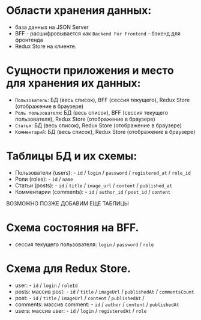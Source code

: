 # Области хранения данных:

- база данных на JSON Server
- BFF - расшифровывается как `Backend For Frontend` - бэкенд для фронтенда
- Redux Store на клиенте.

# Сущности приложения и место для хранения их данных:

- `Пользователь`:
  БД (весь список), BFF (сессия текущего), Redux Store (отображение в браузере)
- `Роль пользователя`:
  БД (весь список), BFF (сессия текущего пользователя),
  Redux Store (отображение в браузере)
- `Статья`:
  БД (весь список), Redux Store (отображение в браузере)
- `Комментарий`:
  БД (весь список), Redux Store (отображение в браузере)

# Таблицы БД и их схемы:

- Пользователи (users): - `id` / `login` / `password` / `registered_at` / `role_id`
- Роли (roles): - `id` / `name`
- Статьи (posts): - `id` / `title` / `image_url` / `content` / `published_at`
- Комментарии (comments): - `id` / `author_id` / `post_id` / `content`

ВОЗМОЖНО ПОЗЖЕ ДОБАВИМ ЕЩЕ ТАБЛИЦЫ

# Схема состояния на BFF.

- сессия текущего пользователя: `login` / `password` / `role`

# Схема для Redux Store.

- user: - `id` / `login` / `roleId`
- posts: массив post: - `id` / `title` / `imageUrl` / `publishedAt` / `commentsCount`
- post: - `id` / `title` / `imageUrl` / `content` / `publishedAt` /
- comments: массив comment: - `id` / `author` / `content` / `publishedAt`
- users: массив user: - `id` / `login` / `registeredAt` / `role`
